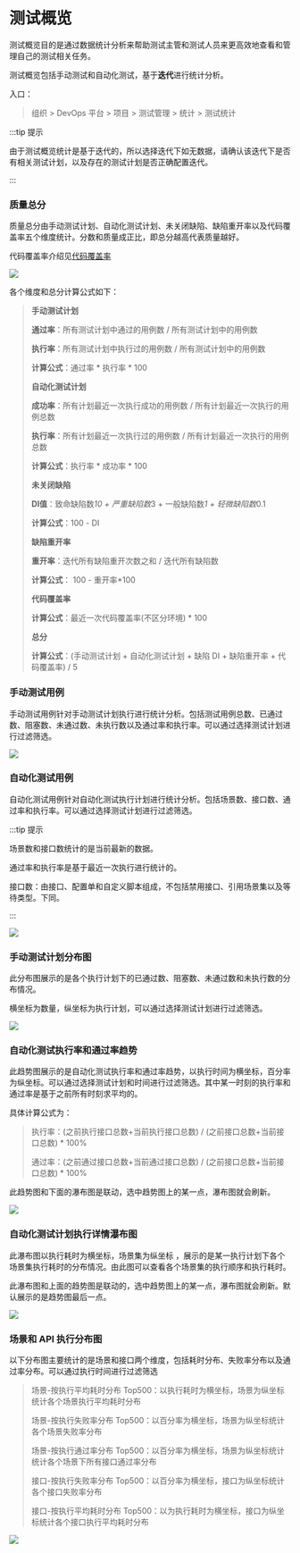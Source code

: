 # 测试概览

测试概览目的是通过数据统计分析来帮助测试主管和测试人员来更高效地查看和管理自己的测试相关任务。

测试概览包括手动测试和自动化测试，基于**迭代**进行统计分析。

入口：

> 组织 > DevOps 平台 > 项目 > 测试管理 > 统计 > 测试统计

:::tip 提示

由于测试概览统计是基于迭代的，所以选择迭代下如无数据，请确认该迭代下是否有相关测试计划，以及存在的测试计划是否正确配置迭代。

:::

### 质量总分

质量总分由手动测试计划、自动化测试计划、未关闭缺陷、缺陷重开率以及代码覆盖率五个维度统计。分数和质量成正比，即总分越高代表质量越好。

代码覆盖率介绍见[代码覆盖率](e2e-code-coverage.md)

![](http://terminus-paas.oss-cn-hangzhou.aliyuncs.com/paas-doc/2021/11/09/b29261c3-91b8-4f6f-8454-fdce200e51fb.png)

各个维度和总分计算公式如下：

> **手动测试计划**
>
> **通过率**：所有测试计划中通过的用例数 / 所有测试计划中的用例数
>
> **执行率**：所有测试计划中执行过的用例数 / 所有测试计划中的用例数
>
> **计算公式**：通过率 * 执行率 * 100
>
> **自动化测试计划**
>
> **成功率**：所有计划最近一次执行成功的用例数 / 所有计划最近一次执行的用例总数
>
> **执行率**：所有计划最近一次执行过的用例数 / 所有计划最近一次执行的用例总数
>
> **计算公式**：执行率 * 成功率 * 100
>
> **未关闭缺陷**
>
> **DI值**：致命缺陷数*10 + 严重缺陷数*3 + 一般缺陷数*1 + 轻微缺陷数*0.1
>
> **计算公式**：100 - DI
>
> **缺陷重开率**
>
> **重开率**：迭代所有缺陷重开次数之和 / 迭代所有缺陷数
>
> **计算公式**： 100 - 重开率*100
>
> **代码覆盖率**
>
> **计算公式**：最近一次代码覆盖率(不区分环境) * 100
>
> **总分**
>
> **计算公式**：(手动测试计划 + 自动化测试计划 + 缺陷 DI + 缺陷重开率 + 代码覆盖率) / 5

### 手动测试用例

手动测试用例针对手动测试计划执行进行统计分析。包括测试用例总数、已通过数、阻塞数、未通过数、未执行数以及通过率和执行率。可以通过选择测试计划进行过滤筛选。

![](http://terminus-paas.oss-cn-hangzhou.aliyuncs.com/paas-doc/2021/11/09/3f59da8d-e89e-44a6-9050-5f702302d556.png)

### 自动化测试用例

自动化测试用例针对自动化测试执行计划进行统计分析。包括场景数、接口数、通过率和执行率。可以通过选择测试计划进行过滤筛选。

:::tip 提示

场景数和接口数统计的是当前最新的数据。

通过率和执行率是基于最近一次执行进行统计的。

接口数：由接口、配置单和自定义脚本组成，不包括禁用接口、引用场景集以及等待类型。下同。

:::

![](http://terminus-paas.oss-cn-hangzhou.aliyuncs.com/paas-doc/2021/11/09/d21107b8-91e7-4950-a7fe-64470d59ca0d.png)

### 手动测试计划分布图

此分布图展示的是各个执行计划下的已通过数、阻塞数、未通过数和未执行数的分布情况。

横坐标为数量，纵坐标为执行计划，可以通过选择测试计划进行过滤筛选。

![](http://terminus-paas.oss-cn-hangzhou.aliyuncs.com/paas-doc/2021/11/09/71bcd6b2-0829-436b-8342-e78b0dcfe669.png)

### 自动化测试执行率和通过率趋势

此趋势图展示的是自动化测试执行率和通过率趋势，以执行时间为横坐标，百分率为纵坐标。可以通过选择测试计划和时间进行过滤筛选。其中某一时刻的执行率和通过率是基于之前所有时刻求平均的。

具体计算公式为：

> 执行率：(之前执行接口总数+当前执行接口总数) / (之前接口总数+当前接口总数) * 100%
>
> 通过率：(之前通过接口总数+当前通过接口总数) / (之前接口总数+当前接口总数) * 100%

此趋势图和下面的瀑布图是联动，选中趋势图上的某一点，瀑布图就会刷新。

![](http://terminus-paas.oss-cn-hangzhou.aliyuncs.com/paas-doc/2021/11/09/846cf71a-aab8-4e6c-b6da-506cd8344b72.png)

### 自动化测试计划执行详情瀑布图

此瀑布图以执行耗时为横坐标，场景集为纵坐标 ，展示的是某一执行计划下各个场景集执行耗时的分布情况。由此图可以查看各个场景集的执行顺序和执行耗时。

此瀑布图和上面的趋势图是联动的，选中趋势图上的某一点，瀑布图就会刷新。默认展示的是趋势图最后一点。

![](http://terminus-paas.oss-cn-hangzhou.aliyuncs.com/paas-doc/2021/11/09/0130fa3a-72a5-4f53-9221-4f03286b7317.png)

### 场景和 API 执行分布图

以下分布图主要统计的是场景和接口两个维度，包括耗时分布、失败率分布以及通过率分布。可以通过执行时间进行过滤筛选

> 场景-按执行平均耗时分布 Top500：以执行耗时为横坐标，场景为纵坐标统计各个场景执行平均耗时分布
>
> 场景-按执行失败率分布 Top500：以百分率为横坐标，场景为纵坐标统计各个场景失败率分布
>
> 场景-按执行通过率分布 Top500：以百分率为横坐标，场景为纵坐标统计统计各个场景下所有接口通过率分布
>
> 接口-按执行失败率分布 Top500：以百分率为横坐标，接口为纵坐标统计各个接口失败率分布
>
> 接口-按执行平均耗时分布 Top500：以为执行耗时为横坐标，接口为纵坐标统计各个接口执行平均耗时分布

![](http://terminus-paas.oss-cn-hangzhou.aliyuncs.com/paas-doc/2021/11/09/c5a6f8eb-b58d-47da-9b88-3b6c4cca9221.png)







